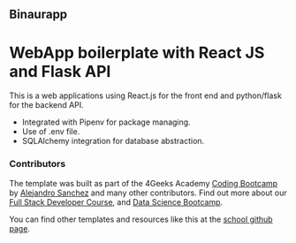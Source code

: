 ## Binaurapp

# WebApp boilerplate with React JS and Flask API 

This is a web applications using React.js for the front end and python/flask for the backend API.

- Integrated with Pipenv for package managing.
- Use of .env file.
- SQLAlchemy integration for database abstraction.



### Contributors

The template was built as part of the 4Geeks Academy [Coding Bootcamp](https://4geeksacademy.com/us/coding-bootcamp) by [Alejandro Sanchez](https://twitter.com/alesanchezr) and many other contributors. Find out more about our [Full Stack Developer Course](https://4geeksacademy.com/us/coding-bootcamps/part-time-full-stack-developer), and [Data Science Bootcamp](https://4geeksacademy.com/us/coding-bootcamps/datascience-machine-learning).

You can find other templates and resources like this at the [school github page](https://github.com/4geeksacademy/).
